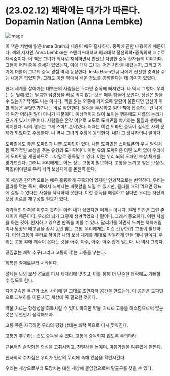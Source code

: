 # (23.02.12) 쾌락에는 대가가 따른다. Dopamin Nation (Anna Lembke)


![image](https://postfiles.pstatic.net/MjAyNTA0MDRfODkg/MDAxNzQzNzU5ODczMTgx.1HxQRAcl-2OptqQTS_A1tAXcQEtrehGmuZTHV34C-Q0g.GQgZhNzmTuqiuELOVfQVOSFAN20q5FTJjKC-bTw5oX0g.PNG/image.png?type=w773)

이 책은 저번에 읽은 Insta Brain과 내용이 매우 흡사하다. 중독에 관한 내용이기 때문이다. 책의 저자인 Anna Lembke는 스탠퍼드대학교 의과대학 정신의학•중독의학 교수로 재직중이다. 이 책은 그녀가 의사로 재직하면서 만났던 다양한 중독 환자들의 이야기다. 그들이 어떤 중독 증세가 있었는지, 이에 대해 그녀는 어떤 처방을 내렸는지, 그리고 거기에 더불어 그녀의 중독 경험 역시 등장한다. Insta Brain만큼 나에게 신선한 충격을 주는 내용은 없었지만, 그래도 이전 책에서 배운 정보를 강화한다는 데 의미가 있었다.

현대 세계를 살아가는 대부분의 사람들은 도파민 중독에 빠져있다. 나 역시 그렇다. 우리는 눈 앞에 있는 달콤한 닭강정을 바로 먹지 않는 것은 매우 힘들어 보인다. 당신은 참을 수 있는가? 적어도 나는 아니다. 책을 읽는 와중에 카카오톡 알람이 울린다면 당신이 취할 행동은 무엇인가? 나는 바로 확인한다. 알림을 무시하고 읽던 책에 집중하는 건 나에게 여간 어려운 일이 아니기 때문이다. 이상적이지 않아 보이는 행동에도 나름의 논리가 근거가 있기 마련이다. 사람들은 온갖 이유로 고도로 도파민을 야기하는 물질과 행동에 의지한다. 나의 경우는 그게 스마트폰이었다. 저자는 이런 도파민 중독이 심각한 사회 문제가 되었다고 주장한다. 나 역시 그녀의 주장에 동의한다. 내가 그 당사자이니 말이다.

도파민에도 좋은 도파민과 나쁜 도파민이 있다. 나쁜 도파민은 스마트폰의 푸시 알림처럼 즉각적인 보상을 주는 유형의 도파민이다. 이런 유의 도파민은 어떤 노력 없이 우리에게 도파민을 제공하므로 그야말로 중독될 수 있다. 이는 우리 뇌의 도파민 보상 체계를 망가뜨린다. 그러니 우리에게는 어느 정도 고통이 필요하다. 고통을 느끼고 얻은 보상(도파민)이야말로 우리 뇌의 보상체계를 온전히 한다.

이 세상은 감각적으로는 매우 훌륭하게 구축되어 있지만 인과적으로는 빈약하다. 우리는 콜라를 먹는 즉시, 목에서 느껴지는 짜릿함을 느낄 수 있지만, 콜라를 매익 먹으면 당뇨에 걸릴 수 있다는 사실을 직시하지 못한다. 이런 중독을 해결하고 싶다면 우리는 자신의 보상 경로를 재구성할 필요가 있다.

즉각적인 만족을 미루지 못하는 이런 내가 싫었지만 이제는 아니다. 원래 인간은 그런 존재이기 때문이다. 우리의 뇌가 그렇게 생겨먹었으니 말이다. 그래서 중요하다. 이런 사실을 아는 것이. 인지하고 있으면 만족을 미룰 수 있다. 달리기를 하면서 느끼는 헥헥거림이나 당장의 배고픔을 잠시 동안 참는 고통. 우리에게는 이런 건강한(?) 고통이 필요하다. 이런 고통이 우리로 하여금 나의 보상 체계를 제대로 작동하게 만들 테니 말이다. 우리는 고통 후에 쾌락이 온다는 것을 아주, 아주, 아주, 아주 쉽게 잊는다. 나 역시 그렇다.

끊임없는 쾌락 추구(그리고 고통회피)는 고통을 낳는다.

회복은 절제로부터 시작된다.

절제는 뇌의 보상 경로를 다시 제자리에 맞추고, 이를 통해 더 단순한 쾌락에도 기뻐할 수 있도록 한다.

자기구속은 욕구와 소비 사이에 말 그대로 초인지적 공간을 만드는데, 이 공간은 도파민으로 과부하를 이룬 지금 세상에 꼭 필요한 것이다.

약물 치료는 항상성을 회복시킬 수 있다. 하지만 약물 치료로 고통을 해소함으로써 읺는 것은 무엇인지 생각해보자.

고통 쪽은 자극하면 우리의 평형 상태는 쾌락 쪽으로 다시 맞춰진다.

고통만 추구하는 것도 중독될 수 있다. 고통에 중독되지 않도록 주의하라.

근본적인 솔직함은 의식을 고취시키고, 친밀감을 높이며, 마음가짐을 여유있게 만든다.

친사회적 수치짐은 우리가 인간의 무리에 속해 있음을 확인시킨다.

우리는 세상으로부터 도망치는 대신 세상에 몰임함으로써 탈출구를 찾을 수 있다.

